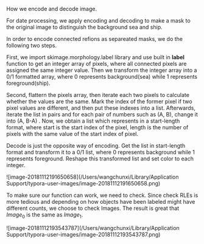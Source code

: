 How we encode and decode image.

For date processing, we apply encoding and decoding to make a mask to the original image to distinguish the background sea and ship.

In order to encode connected refions as separeated masks, we do the following two steps.

First, we import skimage.morphology.label library and use built in **label** function to get an integer array of pixels, where all connected pixels are assigned the same integer value. Then we transform the integer array into a 0/1 formatted array, where 0 represents background(sea) while 1 represents foreground(ship).

Second, flattern the pixels array, then iterate each two pixels to calculate whether the values  are the same. Mark the index of the former pixel if two pixel values are different, and then put these indexes into a list. Afterwards, iterate the list in pairs and for each pair of numbers such as (A, B), change it into (A, B-A) . Now, we obtain a list which represents in a start-length format, where start is the start index of the pixel, length is the number of pixels with the same value of the start index of pixel.



Decode is just the opposite way of encoding. Get the list in start-length format and transform it to a 0/1 list, where 0 represents background while 1 represents foreground. Reshape this transformed list and set color to each integer.



![image-20181112191650658](/Users/wangchunxi/Library/Application Support/typora-user-images/image-20181112191650658.png)

To make sure our function can work, we need to check. Since check RLEs is more tedious and depending on how objects have been labeled might have different counts, we choose to check Images. The result is great that $Image_0$ is the same as $Image_1$. 

![image-20181112193543787](/Users/wangchunxi/Library/Application Support/typora-user-images/image-20181112193543787.png)





